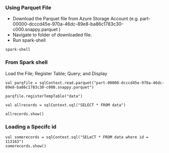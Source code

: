 
### Using Parquet File

- Download the Parquet file from Azure Storage Account (e.g. part-00000-dcccd45e-970a-46dc-89e8-ba86c1783c30-c000.snappy.parquet )
- Navigate to folder of downloaded file.
- Run spark-shell

```
spark-shell
```

### From Spark shell

Load the File; Register Table; Query; and Display

```
val parqfile = sqlContext.read.parquet("part-00000-dcccd45e-970a-46dc-89e8-ba86c1783c30-c000.snappy.parquet")

parqfile.registerTempTable("data")

val allrecords = sqlContext.sql("SELECT * FROM data")

allrecords.show()
```


### Loading a Specifc id

```
val somerecords = sqlContext.sql("SELeCT * FROM data where id = 113163")
somerecords.show()
```
